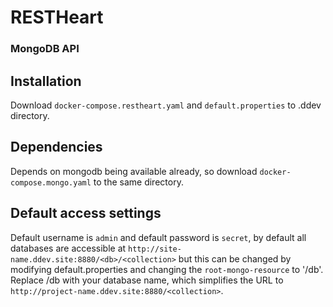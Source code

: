 # RESTHeart 
### MongoDB API

## Installation 
Download `docker-compose.restheart.yaml` and `default.properties` to .ddev directory. 

## Dependencies
Depends on mongodb being available already, so download `docker-compose.mongo.yaml` to the same directory.

## Default access settings
Default username is `admin` and default password is `secret`, by default all databases are accessible at `http://site-name.ddev.site:8880/<db>/<collection>` but this can be changed by modifying default.properties and changing the `root-mongo-resource` to '/db'. Replace /db with your database name, which simplifies the URL to `http://project-name.ddev.site:8880/<collection>`. 

